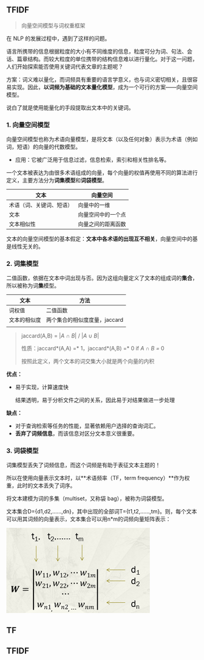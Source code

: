 ## TFIDF

> 向量空间模型与词权重框架

在 NLP 的发展过程中，遇到了这样的问题。

语言所携带的信息根据粒度的大小有不同维度的信息，粒度可分为词、句法、会话、篇章结构。而较大粒度的单位携带的结构信息难以进行量化。对于这一问题，人们开始探索能否使用关键词代表文章的主题呢？

方案：词义难以量化，而词频具有重要的语言学意义，也与词义密切相关，且很容易实现。因此，**以词频为基础的文本量化模型**，成为一个可行的方案——向量空间模型。

说白了就是使用能量化的手段提取出文本中的关键词。

### 1. 向量空间模型

向量空间模型也称为术语向量模型，是将文本（以及任何对象）表示为术语（例如词，短语）的向量的代数模型。

- 应用：它被广泛用于信息过滤，信息检索，索引和相关性排名等。

一个文本被表达为由很多术语组成的向量，每个向量的权值再使用不同的算法进行定义，主要方法分为**词集模型**和**词袋模型**。

| 文本                     | 向量空间           |
| ------------------------ | ------------------ |
| 术语（词、关键词、短语） | 向量中的一维       |
| 文本                     | 向量空间中的一个点 |
| 文本相似性               | 向量之间的距离函数 |

文本的向量空间模型的基本假定：**文本中各术语的出现互不相关**，向量空间中的基是线性无关的。

### 2.  词集模型

二值函数，依据在文本中词出现与否。因为这组向量定义了文本的组成词的**集合**，所以被称为词**集**模型。

| 文本         | 方法                          |
| ------------ | ----------------------------- |
| 词权值       | 二值函数                      |
| 文本的相似度 | 两个集合的相似度度量，jaccard |
|              |                               |

> jaccard(A,B) = |*A* ∩ *B*| / |*A* ∪ *B*|
>
> 性质：jaccard*(A,A) =* 1，jaccard*(A,B) =* 0 if *A ∩ B =* 0
>
> 按照此定义，两个文本的词交集大小就是两个向量的内积

**优点：**

- 易于实现，计算速度快

  结果透明，易于分析文件之间的关系，因此易于对结果做进一步处理

**缺点：**

- 对于查询检索等任务的性能，显著依赖用户选择的查询词汇。
- **丢弃了词频信息**，而该信息对区分文本意义很重要。

### 3. 词袋模型

词集模型丢失了词频信息，而这个词频是有助于表征文本主题的！

所以在使用向量表示文本时，以**术语频率（TF，term frequency）**作为权重，此时的文本丢失了词序。

将文本建模为词的多集（multiset，又称袋 bag），被称为词袋模型。



文本集合D={d1,d2,……,dn}，其中出现的全部词T={t1,t2,……,tm}。则，每个文本可以用其词频的向量表示，文本集合可以用n*m的词频向量矩阵表示：

![](imgs/wordbag.png)

## TF

## TFIDF